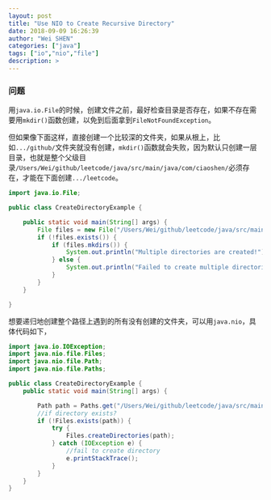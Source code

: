 ```yaml
---
layout: post
title: "Use NIO to Create Recursive Directory"
date: 2018-09-09 16:26:39
author: "Wei SHEN"
categories: ["java"]
tags: ["io","nio","file"]
description: >
---
```


### 问题
用`java.io.File`的时候，创建文件之前，最好检查目录是否存在，如果不存在需要用`mkdir()`函数创建，以免到后面拿到`FileNotFoundException`。

但如果像下面这样，直接创建一个比较深的文件夹，如果从根上，比如`.../github/`文件夹就没有创建，`mkdir()`函数就会失败，因为默认只创建一层目录，也就是整个父级目录`/Users/Wei/github/leetcode/java/src/main/java/com/ciaoshen/`必须存在，才能在下面创建`.../leetcode`。
```java
import java.io.File;

public class CreateDirectoryExample {

    public static void main(String[] args) {
        File files = new File("/Users/Wei/github/leetcode/java/src/main/java/com/ciaoshen/leetcode/");
        if (!files.exists()) {
            if (files.mkdirs()) {
                System.out.println("Multiple directories are created!");
            } else {
                System.out.println("Failed to create multiple directories!");
            }
        }
    }

}
```

想要递归地创建整个路径上遇到的所有没有创建的文件夹，可以用`java.nio`，具体代码如下，
```java
import java.io.IOException;
import java.nio.file.Files;
import java.nio.file.Path;
import java.nio.file.Paths;

public class CreateDirectoryExample {
    public static void main(String[] args) {

        Path path = Paths.get("/Users/Wei/github/leetcode/java/src/main/java/com/ciaoshen/leetcode/");
        //if directory exists?
        if (!Files.exists(path)) {
            try {
                Files.createDirectories(path);
            } catch (IOException e) {
                //fail to create directory
                e.printStackTrace();
            }
        }
    }
}
```
